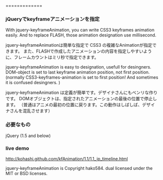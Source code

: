 =============

### jQueryでkeyframeアニメーションを指定

With jquery-keyframeAnimation, you can write CSS3 keyframes animation easily.
And to replace FLASH, those animation designation use millisecond.

jquery-keyframeAnimationは簡単な指定で CSS3 の複雑なAnimationが指定できます。
また、FLASHで作成したアニメーションの内容を指定しやすいように、フレームカウントはミリ秒で指定できます。


jquery-keyframeAnimation is easy to designation, usefull for desingners.
DOM-object is set to last keyframe animation position, not first position.
(normally CSS3-keyframes-animation is set to first position! And sometimes it is confused desingners. )



jquery-keyframeAnimation は定義が簡単です。デザイナさんにもベンリな作りです。
DOMオブジェクトは、指定されたアニメーションの最後の位置で停止します。
（普通はアニメの最初の位置に戻ります。この動作はしばしば、デザイナさんを混乱させます）



### 必要なもの

jQuery (1.5 and below) 


### live demo 
http://kohashi.github.com/kfAnimation/1.1/1.1_jp_timeline.html



jquery-keyframeAnimation is Copyright hako584. dual licensed under the MIT or BSD licenses.
